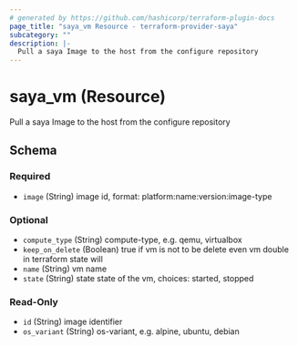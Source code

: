 ```yaml
---
# generated by https://github.com/hashicorp/terraform-plugin-docs
page_title: "saya_vm Resource - terraform-provider-saya"
subcategory: ""
description: |-
  Pull a saya Image to the host from the configure repository
---
```


# saya_vm (Resource)

Pull a saya Image to the host from the configure repository



<!-- schema generated by tfplugindocs -->
## Schema

### Required

- `image` (String) image id, format: platform:name:version:image-type

### Optional

- `compute_type` (String) compute-type, e.g. qemu, virtualbox
- `keep_on_delete` (Boolean) true if vm is not to be delete even vm double in terraform state will
- `name` (String) vm name
- `state` (String) state state of the vm, choices: started, stopped

### Read-Only

- `id` (String) image identifier
- `os_variant` (String) os-variant, e.g. alpine, ubuntu, debian
